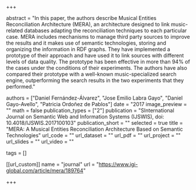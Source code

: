 +++

abstract = "In this paper, the authors describe Musical Entities Reconciliation Architecture (MERA), an architecture designed to link music-related databases adapting the reconciliation techniques to each particular case. MERA includes mechanisms to manage third party sources to improve the results and it makes use of semantic technologies, storing and organizing the information in RDF graphs. They have implemented a prototype of their approach and have used it to link sources with different levels of data quality. The prototype has been effective in more than 94% of the cases under the conditions of their experiments. The authors have also compared their prototype with a well-known music-specialized search engine, outperforming the search results in the two experiments that they performed."

authors = ["Daniel Fernández-Álvarez", "Jose Emilio Labra Gayo", "Daniel Gayo-Avello", "Patricia Ordoñez de Pablos"]
date = "2017
image_preview = ""
math = false
publication_types = ["2"]
publication = "SInternational Journal on Semantic Web and Information Systems (IJSWIS), doi: 10.4018/IJSWIS.2017100103"
publication_short = ""
selected = true
title = "MERA: A Musical Entities Reconciliation Architecture Based on Semantic Technologies"
url_code = ""
url_dataset = ""
url_pdf = ""
url_project = ""
url_slides = ""
url_video = ""

tags = []

[[url_custom]]
name = "journal"
url = "https://www.igi-global.com/article/mera/189764"



+++
